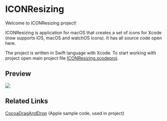 # ICONResizing

Welcome to ICONResizing project!

ICONResizing is application for macOS that creates a set of icons for Xcode (now supports iOS, macOS and watchOS icons). It has all source code open here.

The project is written in Swift language with Xcode. To start working with project open main project file [ICONResizing.xcodeproj](ICONResizing.xcodeproj).

## Preview

![](http://kandaart.com/ICONResizing/prev.gif)

## Related Links

<a href="https://developer.apple.com/library/content/samplecode/CocoaDragAndDrop/Introduction/Intro.html">CocoaDragAndDrop</a> (Apple sample code, used in project)
